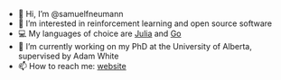 - 👋 Hi, I’m @samuelfneumann
- 👀 I’m interested in reinforcement learning and open source software
- 💻 My languages of choice are [Julia](https://julialang.org/) and [Go](https://golang.org/)
- 🌱 I’m currently working on my PhD at the University of Alberta, supervised by Adam White
- 📫 How to reach me: [website](https://samuelfneumann.github.io/)

<!---
samuelfneumann/samuelfneumann is a ✨ special ✨ repository because its `README.md` (this file) appears on your GitHub profile.
You can click the Preview link to take a look at your changes.
--->
